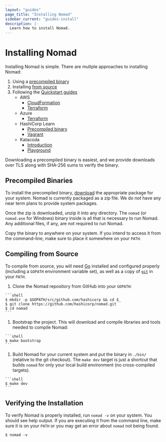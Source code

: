 ```yaml
---
layout: "guides"
page_title: "Installing Nomad"
sidebar_current: "guides-install"
description: |-
  Learn how to install Nomad.
---
```


# Installing Nomad

Installing Nomad is simple. There are multple approaches to installing Nomad:

1. Using a <a href="#precompiled-binaries">precompiled binary</a>
1. Installing <a href="#from-source">from source</a>
1. Following the <a href="https://www.nomadproject.io/guides/install/quickstart/index.html">Quickstart guides</a>
   - AWS
     - <a href="https://aws.amazon.com/quickstart/architecture/nomad/">CloudFormation</a>
     - <a href="https://github.com/hashicorp/nomad/tree/master/terraform/aws">Terraform</a>
   - Azure
     - <a href="https://github.com/hashicorp/nomad/tree/master/terraform/azure">Terraform</a>
   - HashiCorp Learn
     - <a href="https://learn.hashicorp.com/nomad/getting-started/install">Precompiled binary</a>
     - <a href="https://learn.hashicorp.com/nomad/getting-started/install#vagrant-setup-optional-">Vagrant</a>
   - Katacoda
     - <a href="https://www.katacoda.com/hashicorp/scenarios/nomad-introduction">Introduction</a>
     - <a href="https://katacoda.com/hashicorp/scenarios/playground">Playground</a>

Downloading a precompiled binary is easiest, and we provide downloads over
TLS along with SHA-256 sums to verify the binary.

<a name="precompiled-binaries"></a>
## Precompiled Binaries

To install the precompiled binary,
[download](/downloads.html) the appropriate package for your system.
Nomad is currently packaged as a zip file. We do not have any near term
plans to provide system packages.

Once the zip is downloaded, unzip it into any directory. The
`nomad` (or `nomad.exe` for Windows) binary inside is all that is
necessary to run Nomad. Any additional files, if any, are not
required to run Nomad.

Copy the binary to anywhere on your system. If you intend to access it
from the command-line, make sure to place it somewhere on your `PATH`.

<a name="from-source"></a>
## Compiling from Source

To compile from source, you will need [Go](https://golang.org) installed and
configured properly (including a `GOPATH` environment variable set), as well
as a copy of [`git`](https://www.git-scm.com/) in your `PATH`.

  1. Clone the Nomad repository from GitHub into your `GOPATH`:

    ```shell
    $ mkdir -p $GOPATH/src/github.com/hashicorp && cd $_
    $ git clone https://github.com/hashicorp/nomad.git
    $ cd nomad
    ```

  1. Bootstrap the project. This will download and compile libraries and tools
  needed to compile Nomad:

    ```shell
    $ make bootstrap
    ```

  1. Build Nomad for your current system and put the
  binary in `./bin/` (relative to the git checkout). The `make dev` target is
  just a shortcut that builds `nomad` for only your local build environment (no
  cross-compiled targets).

    ```shell
    $ make dev
    ```

## Verifying the Installation

To verify Nomad is properly installed, run `nomad -v` on your system. You should
see help output. If you are executing it from the command line, make sure it is
on your `PATH` or you may get an error about `nomad` not being found.

```shell
$ nomad -v
```
